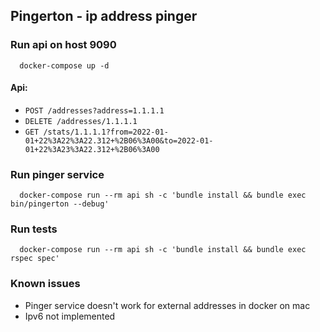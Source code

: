 ## Pingerton - ip address pinger

### Run api on host 9090
```
  docker-compose up -d
```
#### Api:
  - `POST /addresses?address=1.1.1.1`
  - `DELETE /addresses/1.1.1.1`
  - `GET /stats/1.1.1.1?from=2022-01-01+22%3A22%3A22.312+%2B06%3A00&to=2022-01-01+22%3A23%3A22.312+%2B06%3A00`

### Run pinger service
```
  docker-compose run --rm api sh -c 'bundle install && bundle exec bin/pingerton --debug'
```

### Run tests
```
  docker-compose run --rm api sh -c 'bundle install && bundle exec rspec spec'
```

### Known issues
- Pinger service doesn't work for external addresses in docker on mac
- Ipv6 not implemented

